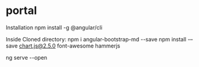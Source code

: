 # portal

Installation
npm install -g @angular/cli


Inside Cloned directory:
npm i angular-bootstrap-md --save
npm install -–save chart.js@2.5.0 font-awesome hammerjs

ng serve --open
